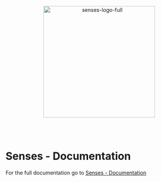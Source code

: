 <p align="center"><a href="https://senses-mirror.io" target="_blank"><img width="300" alt="senses-logo-full" src="https://user-images.githubusercontent.com/3399093/134037048-2add52f7-05f8-4c8d-a25c-fa590d97b01c.png"></a></p>
<br /><br />

# Senses - Documentation
For the full documentation go to [Senses - Documentation](https://senses-smartmirror.com/documentation)
